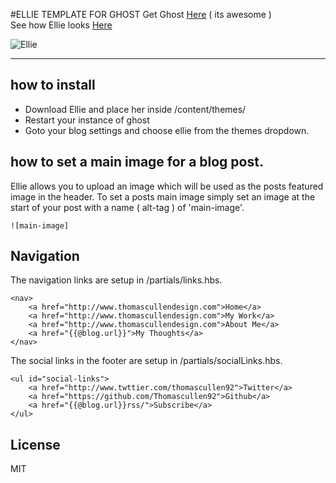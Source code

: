 #ELLIE TEMPLATE FOR GHOST
Get Ghost [Here](https://en.ghost.org) ( its awesome ) </br>
See how Ellie looks [Here](http://blog.thomascullendesign.com)

![Ellie](http://i39.tinypic.com/2dub0k6.png)

<hr>

## how to install
* Download Ellie and place her inside /content/themes/
* Restart your instance of ghost
* Goto your blog settings and choose ellie from the themes dropdown.

## how to set a main image for a blog post.

Ellie allows you to upload an image which will be used as the posts featured image in the header. To set a posts main image simply set an image at the start of your post with a name ( alt-tag ) of 'main-image'.

```
![main-image]
```

## Navigation
The navigation links are setup in /partials/links.hbs.

```
<nav>
	<a href="http://www.thomascullendesign.com">Home</a>
	<a href="http://www.thomascullendesign.com">My Work</a>
	<a href="http://www.thomascullendesign.com">About Me</a>
	<a href="{{@blog.url}}">My Thoughts</a>
</nav>
```

The social links in the footer are setup in /partials/socialLinks.hbs.

```
<ul id="social-links">
	<a href="http://www.twttier.com/thomascullen92">Twitter</a>
	<a href="https://github.com/Thomascullen92">Github</a>
	<a href="{{@blog.url}}rss/">Subscribe</a>
</ul>
```

## License
MIT
